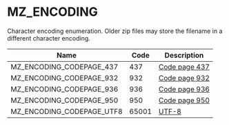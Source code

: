 # MZ_ENCODING

Character encoding enumeration. Older zip files may store the filename in a different character encoding.

|Name|Code|Description|
|-|-|-|
|MZ_ENCODING_CODEPAGE_437|437|[Code page 437](https://en.wikipedia.org/wiki/Code_page_437)|
|MZ_ENCODING_CODEPAGE_932|932|[Code page 932](https://en.wikipedia.org/wiki/Code_page_932)|
|MZ_ENCODING_CODEPAGE_936|936|[Code page 936](https://en.wikipedia.org/wiki/Code_page_936)|
|MZ_ENCODING_CODEPAGE_950|950|[Code page 950](https://en.wikipedia.org/wiki/Code_page_950)|
|MZ_ENCODING_CODEPAGE_UTF8|65001|[UTF-8](https://en.wikipedia.org/wiki/UTF-8)|
